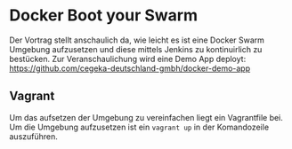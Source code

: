 # Docker Boot your Swarm

Der Vortrag stellt anschaulich da, wie leicht es ist eine Docker Swarm Umgebung aufzusetzen und diese mittels Jenkins zu kontinuirlich zu bestücken. Zur Veranschaulichung wird eine Demo App deployt: https://github.com/cegeka-deutschland-gmbh/docker-demo-app

## Vagrant

Um das aufsetzen der Umgebung zu vereinfachen liegt ein Vagrantfile bei. Um die Umgebung aufzusetzen ist ein `vagrant up` in der Komandozeile auszuführen.
